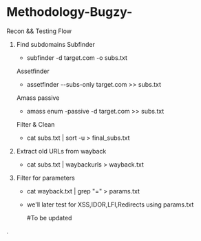 # Methodology-Bugzy-

Recon && Testing Flow

1. Find subdomains
     Subfinder
     - subfinder -d target.com -o subs.txt

     Assetfinder
     - assetfinder --subs-only target.com >> subs.txt

     Amass passive
     - amass enum -passive -d target.com >> subs.txt

     Filter & Clean
     - cat subs.txt | sort -u > final_subs.txt
       
2. Extract old URLs from wayback
   - cat subs.txt | waybackurls > wayback.txt
3. Filter for  parameters
   - cat wayback.txt | grep "=" > params.txt
   - we'll later test for XSS,IDOR,LFI,Redirects using params.txt


     #To be updated

.      
